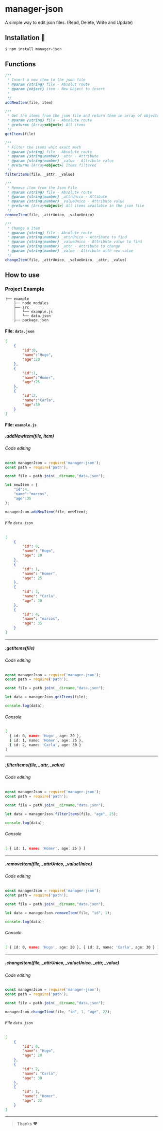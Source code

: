 # manager-json
A simple way to edit json files. (Read, Delete, Write and Update)

## Installation 🚀

```bash
$ npm install manager-json
```
## Functions

```js
/**
 * Insert a new item to the json file
 * @param {string} file - Absolut route
 * @param {object} item - New Object to insert
 *  
 */
addNewItem(file, item)

/**
 * Get the items from the json file and return them in array of objects
 * @param {string} file - Absolute route
 * @returns {Array<object>} All items
 */
getItems(file)

/**
 * Filter the items whit exact mach
 * @param {string} file - Absolute route
 * @param {string|number} _attr - Attribute
 * @param {string|number} _value - Attribute value
 * @returns {Array<object>} Items filtered
 */
filterItems(file, _attr, _value)

/**
 * Remove item from the Json File
 * @param {string} file - Absolute route
 * @param {string|number} _attrUnico - Attibute
 * @param {string|number} _valueUnico - Attribute value
 * @returns {Array<object>} All items available in the json file
 */
removeItem(file, _attrUnico, _valueUnico)

/**
 * Change a item
 * @param {string} file - Absolute route
 * @param {string|number} _attrUnico - Attribute to find
 * @param {string|number} _valueUnico - Attribute value to find
 * @param {string|number} _attr - Attribute to change
 * @param {string|number} _value - Attribute with new value
 */
changeItem(file, _attrUnico, _valueUnico, _attr, _value)
```



## How to use

### Project Example

```
├── example         
	├── node_modules                
	├── src
	│   └── example.js
	│	└── data.json
	├── package.json

```

#### File: `data.json`

```json
[
    {
        "id":0,
        "name":"Hugo",
        "age":20
    },
    {
        "id":1,
        "name":"Homer",
        "age":25
    },
    {
        "id":2,
        "name":"Carla",
        "age":30
    }
]
```

#### File: `example.js`

##### .addNewItem(file, item)

###### Code editing

```js
const managerJson = require('manager-json');
const path = require('path');

const file = path.join(__dirname,"data.json");

let newItem = {
    "id":4,
    "name":"marcos",
    "age":35
};

managerJson.addNewItem(file, newItem);
```

###### File `data.json`

```json
[
    {
        "id": 0,
        "name": "Hugo",
        "age": 20
    },
    {
        "id": 1,
        "name": "Homer",
        "age": 25
    },
    {
        "id": 2,
        "name": "Carla",
        "age": 30
    },
    {
        "id": 4,
        "name": "marcos",
        "age": 35
    }
]
```

---

##### .getItems(file)

###### Code editing

```js
const managerJson = require('manager-json');
const path = require('path');

const file = path.join(__dirname,"data.json");

let data = managerJson.getItems(file);

console.log(data);
```

###### Console

```bash
[
  { id: 0, name: 'Hugo', age: 20 },
  { id: 1, name: 'Homer', age: 25 },
  { id: 2, name: 'Carla', age: 30 }
]
```

---

##### .filterItems(file, _attr, _value)

###### Code editing

```js
const managerJson = require('manager-json');
const path = require('path');

const file = path.join(__dirname,"data.json");

let data = managerJson.filterItems(file, "age", 25);

console.log(data);
```

###### Console

```bash
[ { id: 1, name: 'Homer', age: 25 } ]
```

---

##### .removeItem(file, _attrUnico, _valueUnico)

###### Code editing

```js
const managerJson = require('manager-json');
const path = require('path');

const file = path.join(__dirname,"data.json");

let data = managerJson.removeItem(file, "id", 1);

console.log(data);
```

###### Console

```bash
[ { id: 0, name: 'Hugo', age: 20 }, { id: 2, name: 'Carla', age: 30 } ]
```

---

##### .changeItem(file, _attrUnico, _valueUnico, _attr, _value)

###### Code editing

```js
const managerJson = require('manager-json');
const path = require('path');

const file = path.join(__dirname,"data.json");

managerJson.changeItem(file, "id", 1, "age", 22);
```

###### File `data.json`

```json
[
    {
        "id": 0,
        "name": "Hugo",
        "age": 20
    },
    {
        "id": 2,
        "name": "Carla",
        "age": 30
    },
    {
        "id": 1,
        "name": "Homer",
        "age": 22
    }
]
```

---

> Thanks  ❤️